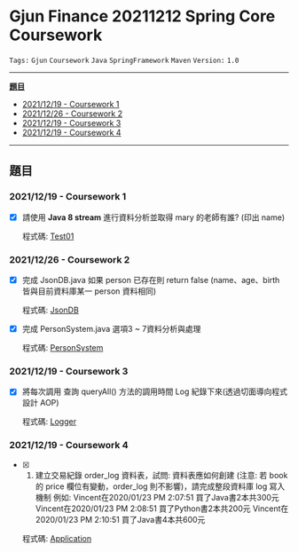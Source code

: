 # Gjun Finance 20211212 Spring Core Coursework

`Tags:` `Gjun` `Coursework` `Java` `SpringFramework` `Maven` `Version:` `1.0`

---

[**題目**](#題目)
  - [2021/12/19 - Coursework 1](#20211219---coursework-1)
  - [2021/12/26 - Coursework 2](#20211226---coursework-2)
  - [2021/12/19 - Coursework 3](#20211219---coursework-3)
  - [2021/12/19 - Coursework 4](#20211219---coursework-4)

---

## 題目

### 2021/12/19 - Coursework 1

- [x] 請使用 **Java 8 stream** 進行資料分析並取得 mary 的老師有誰? (印出 name)

  程式碼: [Test01](./src/test/java/pers/yifanchi/coursework/SpringCoreCoursework_20211212/coursework_1/Test01.java)

### 2021/12/26 - Coursework 2

- [x] 完成 JsonDB.java 如果 person 已存在則 return false (name、age、birth 皆與目前資料庫某一 person 資料相同)

  程式碼: [JsonDB](./src/main/java/pers/yifanchi/coursework/SpringCoreCoursework_20211212/coursework_2/JsonDB.java)

- [x] 完成 PersonSystem.java 選項3 ~ 7資料分析與處理

  程式碼: [PersonSystem](./src/main/java/pers/yifanchi/coursework/SpringCoreCoursework_20211212/coursework_2/PersonSystem.java)

### 2021/12/19 - Coursework 3

- [x] 將每次調用 查詢 queryAll() 方法的調用時間 Log 紀錄下來(透過切面導向程式設計 AOP)

  程式碼: [Logger](./src/main/java/pers/yifanchi/coursework/SpringCoreCoursework_20211212/coursework_3/aop/Logger.java)

### 2021/12/19 - Coursework 4

- [x] 1. 建立交易紀錄 order_log 資料表，試問: 資料表應如何創建 (注意: 若 book 的 price 欄位有變動，order_log 則不影響)，請完成整段資料庫 log 寫入機制
     例如:
     Vincent在2020/01/23 PM 2:07:51 買了Java書2本共300元
     Vincent在2020/01/23 PM 2:08:51 買了Python書2本共200元
     Vincent在2020/01/23 PM 2:10:51 買了Java書4本共600元

  程式碼: [Application](./src/main/java/pers/yifanchi/coursework/SpringCoreCoursework_20211212/coursework_4/Application.java)
